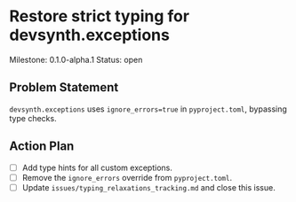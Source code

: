 # Restore strict typing for devsynth.exceptions
Milestone: 0.1.0-alpha.1
Status: open

## Problem Statement
`devsynth.exceptions` uses `ignore_errors=true` in `pyproject.toml`, bypassing type checks.

## Action Plan
- [ ] Add type hints for all custom exceptions.
- [ ] Remove the `ignore_errors` override from `pyproject.toml`.
- [ ] Update `issues/typing_relaxations_tracking.md` and close this issue.
